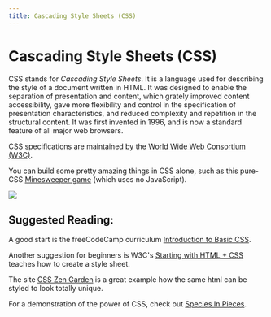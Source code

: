 ```yaml
---
title: Cascading Style Sheets (CSS)
---
```


# Cascading Style Sheets (CSS)

CSS stands for *Cascading Style Sheets*. It is a language used for describing the style of a document written in HTML. 
It was designed to enable the separation of presentation and content, which grately improved content accessibility, gave more flexibility and control in the specification of presentation characteristics, and reduced complexity and repetition in the structural content. 
It was first invented in 1996, and is now a standard feature of all major web browsers.

CSS specifications are maintained by the [World Wide Web Consortium (W3C)](https://www.w3.org/).

You can build some pretty amazing things in CSS alone, such as this pure-CSS [Minesweeper game](https://codepen.io/bali_balo/pen/BLJONk) (which uses no JavaScript).

![](https://cdn-images-1.medium.com/max/800/1*GFcKk9KxqHAnWa1ECcKDOQ.png)

## Suggested Reading:
A good start is the freeCodeCamp curriculum [Introduction to Basic CSS](https://learn.freecodecamp.org/responsive-web-design/basic-css).

Another suggestion for beginners is W3C's [Starting with HTML + CSS](https://www.w3.org/Style/Examples/011/firstcss) teaches how to create a style sheet.

The site [CSS Zen Garden](http://www.csszengarden.com/) is a great example how the same html can be styled to look totally unique.

For a demonstration of the power of CSS, check out [Species In Pieces](http://species-in-pieces.com/#).
